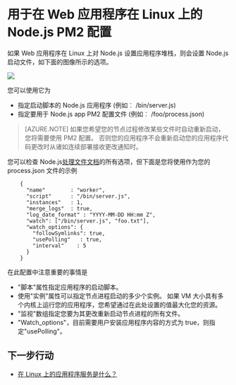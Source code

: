 <properties 
    pageTitle="PM2 配置用于在 Web 应用程序在 Linux 上的 NodeJS |Microsoft Azure" 
    description="对 NodeJS 在 Linux 上的 Web 应用程序中使用 PM2 配置" 
    keywords="azure 应用程序服务、 web 应用程序、 nodejs、 pm2、 linux、 oss"
    services="app-service" 
    documentationCenter="" 
    authors="naziml" 
    manager="wpickett" 
    editor=""/>

<tags 
    ms.service="app-service" 
    ms.workload="na" 
    ms.tgt_pltfrm="na" 
    ms.devlang="na" 
    ms.topic="article" 
    ms.date="10/10/2016" 
    ms.author="naziml"/>

# <a name="using-pm2-configuration-for-nodejs-in-web-apps-on-linux"></a>用于在 Web 应用程序在 Linux 上的 Node.js PM2 配置

如果 Web 应用程序在 Linux 上对 Node.js 设置应用程序堆栈，则会设置 Node.js 启动文件，如下面的图像所示的选项。

![][1]

您可以使用它为

-   指定启动脚本的 Node.js 应用程序 (例如︰ /bin/server.js)
-   指定要用于 Node.js app PM2 配置文件 (例如︰ /foo/process.json)

 >[AZURE.NOTE] 如果您希望您的节点过程修改某些文件时自动重新启动，您将需要使用 PM2 配置。 否则您的应用程序不会重新启动您的应用程序代码更改时从诸如连续部署接收更改通知时。

您可以检查 Node.js[处理文件文档](http://pm2.keymetrics.io/docs/usage/application-declaration/)的所有选项，但下面是您将使用作为您的 process.json 文件的示例

        {
          "name"        : "worker",
          "script"      : "/bin/server.js",
          "instances"   : 1,
          "merge_logs"  : true,
          "log_date_format" : "YYYY-MM-DD HH:mm Z",
          "watch": ["/bin/server.js", "foo.txt"],
          "watch_options": {
            "followSymlinks": true,
            "usePolling"   : true,
            "interval"    : 5
          }
        }

在此配置中注意重要的事情是 

-   "脚本"属性指定应用程序的启动脚本。
-   使用"实例"属性可以指定节点进程启动的多少个实例。 如果 VM 大小具有多个内核上运行您的应用程序，您希望通过在此处设置的值最大化您的资源。
-   "监视"数组指定您要为其更改重新启动节点进程的所有文件。
-   "Watch_options"，目前需要用户安装应用程序内容的方式为 true，则指定"usePolling"。


## <a name="next-steps"></a>下一步行动 ##

* [在 Linux 上的应用程序服务是什么？](./app-service-linux-intro.md)

<!--Image references-->
[1]: ./media/app-service-linux-using-nodejs-pm2/nodejs-startup-file.png
